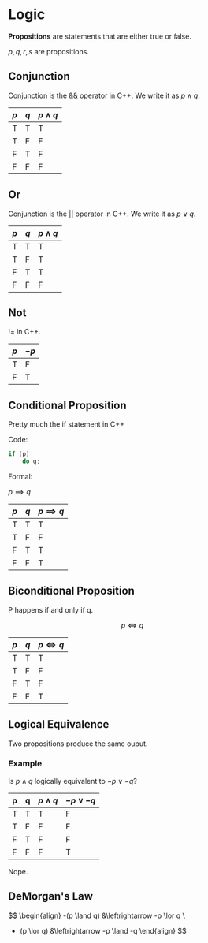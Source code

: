 # Logic

**Propositions** are statements that are either true or false. 

$p, q, r, s$ are propositions.

## Conjunction

Conjunction is the && operator in C++. We write it as $p \land q$. 

| $p$ | $q$ | $p \land q$ |
| --- | --- | ----------- |
| T   | T   | T           |
| T   | F   | F           |
| F   | T   | F           |
| F   | F   | F           |

## Or

Conjunction is the || operator in C++. We write it as $p \lor q$. 

| $p$ | $q$ | $p \land q$ |
| --- | --- | ----------- |
| T   | T   | T           |
| T   | F   | T           |
| F   | T   | T           |
| F   | F   | F           |

## Not

!= in C++. 

| $p$ | $-p$ |
| --- | ---- |
| T   | F    |
| F   | T    | 

## Conditional Proposition

Pretty much the if statement in C++

Code:

```cpp
if (p) 
	do q;
```

Formal:

$p \implies q$

| $p$ | $q$ | $p \implies q$ |
| --- | --- | -------------- |
| T   | T   | T              |
| T   | F   | F              |
| F   | T   | T              |
| F   | F   | T              |

## Biconditional Proposition

P happens if and only if q.

$$
p \iff q
$$

| $p$ | $q$ | $p \iff q$ |
| --- | --- | ---------- |
| T   | T   | T          |
| T   | F   | F          |
| F   | T   | F          |
| F   | F   | T          |

## Logical Equivalence

Two propositions produce the same ouput.

### Example

Is $p \land q$ logically equivalent to $-p \lor -q$?

| p   | q   | $p \land q$ | $-p \lor -q$ |
| --- | --- | ----------- | ------------ |
| T   | T   | T           | F            |
| T   | F   | F           | F            |
| F   | T   | F           | F            |
| F   | F   | F           | T            |

Nope.

## DeMorgan's Law

$$
\begin{align}
-(p \land q) &\leftrightarrow -p \lor q \\
- (p \lor q) &\leftrightarrow  -p \land -q
\end{align}
$$